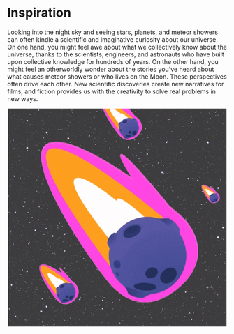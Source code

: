 # Inspiration
Looking into the night sky and seeing stars, planets, and meteor showers can often kindle a scientific and imaginative curiosity about our universe. On one hand, you might feel awe about what we collectively know about the universe, thanks to the scientists, engineers, and astronauts who have built upon collective knowledge for hundreds of years. On the other hand, you might feel an otherworldly wonder about the stories you've heard about what causes meteor showers or who lives on the Moon. These perspectives often drive each other. New scientific discoveries create new narratives for films, and fiction provides us with the creativity to solve real problems in new ways.

<p align="center">
<img src="meteor-showers/images/meteorshower.gif" alt="animated" />
</p>